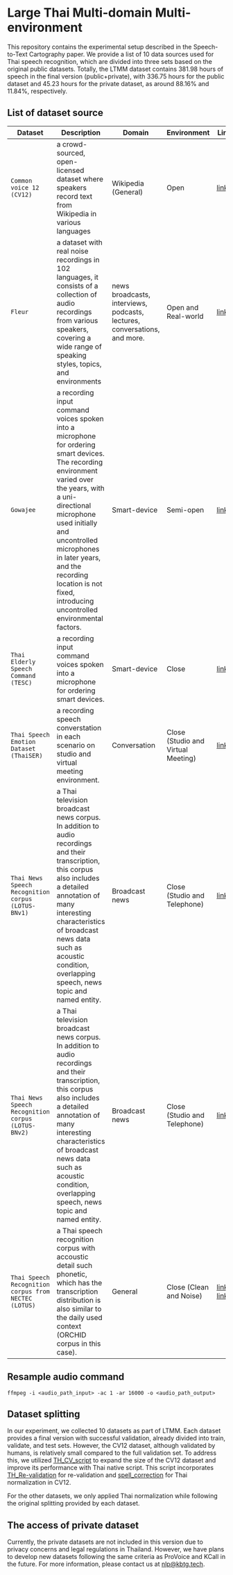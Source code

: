 # Large Thai Multi-domain Multi-environment
This repository contains the experimental setup described in the Speech-to-Text Cartography paper. We provide a list of 10 data sources used for Thai speech recognition, which are divided into three sets based on the original public datasets. Totally, the LTMM dataset contains 381.98 hours of speech in the final version (public+private), with 336.75 hours for the public dataset and 45.23 hours for the private dataset, as around 88.16% and 11.84%, respectively.

## List of dataset source
| Dataset | Description | Domain | Environment | Link |
| --- | --- | --- | --- | --- |
| `Common voice 12 (CV12)` | a crowd-sourced, open-licensed dataset where speakers record text from Wikipedia in various languages |  Wikipedia (General) | Open | [link](https://commonvoice.mozilla.org/th/datasets) |
| `Fleur` | a dataset with real noise recordings in 102 languages, it consists of a collection of audio recordings from various speakers, covering a wide range of speaking styles, topics, and environments | news broadcasts, interviews, podcasts, lectures, conversations, and more. | Open and Real-world | [link](https://huggingface.co/datasets/google/fleurs/viewer/th_th/train) |
| `Gowajee` | a recording input command voices spoken into a microphone for ordering smart devices. The recording environment varied over the years, with a uni-directional microphone used initially and uncontrolled microphones in later years, and the recording location is not fixed, introducing uncontrolled environmental factors. |  Smart-device | Semi-open | [link](https://github.com/ekapolc/gowajee_corpus) |
| `Thai Elderly Speech Command (TESC)` | a recording input command voices spoken into a microphone for ordering smart devices. | Smart-device | Close | [link](https://github.com/VISAI-DATAWOW/Thai-Elderly-Speech-dataset/releases/tag/v1.0.0) |
| `Thai Speech Emotion Dataset (ThaiSER)` | a recording speech converstation in each scenario on studio and virtual meeting environment. |  Conversation | Close (Studio and Virtual Meeting) | [link](https://github.com/vistec-AI/dataset-releases/releases/tag/v1) |
| `Thai News Speech Recognition corpus (LOTUS-BNv1)` | a Thai television broadcast news corpus. In addition to audio recordings and their transcription, this corpus also includes a detailed annotation of many interesting characteristics of broadcast news data such as acoustic condition, overlapping speech, news topic and named entity. |  Broadcast news | Close (Studio and Telephone) | [link](https://nectec.or.th/corpus/index.php) |
| `Thai News Speech Recognition corpus (LOTUS-BNv2)` | a Thai television broadcast news corpus. In addition to audio recordings and their transcription, this corpus also includes a detailed annotation of many interesting characteristics of broadcast news data such as acoustic condition, overlapping speech, news topic and named entity. |  Broadcast news | Close (Studio and Telephone) | [link](https://aiforthai.in.th/corpus.php) |
| `Thai Speech Recognition corpus from NECTEC (LOTUS)` | a Thai speech recognition corpus with accoustic detail such phonetic, which has the transcription distribution is also similar to the daily used context (ORCHID corpus in this case). | General | Close (Clean and Noise) | [link1](https://aiforthai.in.th/corpus.php) [link2](https://github.com/korakot/corpus/releases/download/v1.0/AIFORTHAI-LotusCorpus.zip) |


## Resample audio command
```
ffmpeg -i <audio_path_input> -ac 1 -ar 16000 -o <audio_path_output>
```

## Dataset splitting
In our experiment, we collected 10 datasets as part of LTMM. Each dataset provides a final version with successful validation, already divided into train, validate, and test sets. However, the CV12 dataset, although validated by humans, is relatively small compared to the full validation set. To address this, we utilized [TH_CV_script](https://github.com/ekapolc/Thai_commonvoice_split) to expand the size of the CV12 dataset and improve its performance with Thai native script. This script incorporates [TH_Re-validation](https://github.com/ekapolc/Thai_commonvoice_split/blob/main/clean_common_voice.ipynb) for re-validation and [spell_correction](https://github.com/ekapolc/Thai_commonvoice_split/blob/main/spell_correction.py) for Thai normalization in CV12.

For the other datasets, we only applied Thai normalization while following the original splitting provided by each dataset.

## The access of private dataset
Currently, the private datasets are not included in this version due to privacy concerns and legal regulations in Thailand. However, we have plans to develop new datasets following the same criteria as ProVoice and KCall in the future. For more information, please contact us at nlp@kbtg.tech.
